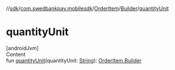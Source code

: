 //[sdk](../../../../index.md)/[com.swedbankpay.mobilesdk](../../index.md)/[OrderItem](../index.md)/[Builder](index.md)/[quantityUnit](quantity-unit.md)



# quantityUnit  
[androidJvm]  
Content  
fun [quantityUnit](quantity-unit.md)(quantityUnit: [String](https://kotlinlang.org/api/latest/jvm/stdlib/kotlin/-string/index.html)): [OrderItem.Builder](index.md)  



